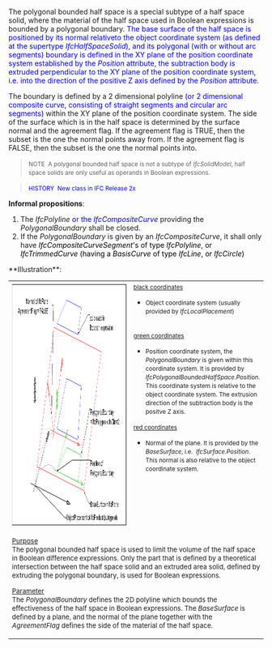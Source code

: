 ﻿The polygonal bounded half space is a special subtype of a half space solid, where the material of the half space used in Boolean expressions is bounded by a polygonal boundary. <font color="#0000ff">The base
surface of the half space is positioned by its normal relativeto the
object coordinate system
(as defined at the supertype <i>IfcHalfSpaceSolid</i>),&nbsp;and
its polygonal (with or without arc segments) boundary is defined in the
XY plane of the position
coordinate system established by the <i>Position</i>
attribute, the subtraction body is extruded perpendicular to the XY
plane of the position coordinate system, i.e. into the direction of the
positive Z axis defined by the <i>Position</i> attribute</font>.

The boundary is defined by a 2 dimensional polyline <font color="#0000ff">(or 2 dimensional composite curve,
consisting of straight segments and circular arc segments)</font> within the XY plane of the position coordinate system. The side of the surface which is in the half space is determined by the surface normal and the agreement flag. If the agreement flag is TRUE, then the subset is the one the normal points away from. If the agreement flag is FALSE, then the subset is the one the normal points into.

> <small>NOTE&nbsp; A polygonal
bounded half
space is not a subtype of <i>IfcSolidModel</i>,
half space solids are only useful as operands in Boolean expressions.</small>
> 


> <small><font color="#0000ff">HISTORY&nbsp;
New class in IFC Release 2x </font></small>
> 


**Informal propositions**:

<ol>
  <li>The <i>IfcPolyline</i> <font color="#0000ff">or the <i>IfcCompositeCurve</i></font>
providing the <i>PolygonalBoundary</i>
shall be closed.</li>
  <li>If the <i>PolygonalBoundary</i>
is given by an <i>IfcCompositeCurve</i>, it shall only
have&nbsp;<font color="#0000ff"><i><font color="#000000">I</font><font color="#000000">fcCompositeCurveSegment</font></i><font color="#000000">'s of type <i>IfcPolyline</i>,
or <i>IfcTrimmedCurve</i> (having a <i>BasisCurve</i>
of type <i>IfcLine</i>, or <i>IfcCircle</i>)</font></font></li>
</ol>
**Illustration**:

<table border="0" cellpadding="2" cellspacing="2">
  <tbody>
    <tr>
      <td width="650"><a href="drawings/IfcPolygonalBoundedHalfSpace-Layout1.dwf"><img alt="polygonal bounded halfspace" src="figures/ifcpolygonalboundedhalfspace-layout1.png" border="0" height="480" width="640"></a></td>
      <td align="left" valign="top"><small><u>black
coordinates</u><br>
      </small>
      <ul>
        <li><small>Object coordinate system (usually
provided by <i>IfcLocalPlacement</i>)</small></li>
      </ul>
      <small><br>
      <u>green coordinates</u><br>
      </small>
      <ul>
        <li><small>Position coordinate system, the <i>PolygonalBoundary</i>
is given within this coordinate system. It is provided by <i>IfcPolygonalBoundedHalfSpace.Position</i>.
This coordinate system is relative to the object coordinate system. The
extrusion direction of the subtraction body is the positve Z axis.</small></li>
      </ul>
      <small><u>red coordinates</u><br>
      </small>
      <ul>
        <li><small>Normal of the plane. It is provided by
the <i>BaseSurface</i>, i.e.&nbsp; <i>IfcSurface.Position</i>.
This normal is also relative to the object coordinate system.</small></li>
      </ul>
      </td>
    </tr>
    <tr>
      <td colspan="2" rowspan="1" align="left" valign="top">
      <p><font size="-1"><u>Purpose</u><br>
The polygonal bounded half space is used to limit the volume of the
half space in Boolean difference expressions. Only the part that is
defined by a theoretical intersection between the half space solid and
an extruded area solid, defined by extruding the polygonal boundary, is
used for Boolean expressions.</font></p>
      <p><font size="-1"><u>Parameter</u><br>
The <i>PolygonalBoundary</i> defines the 2D polyline which
bounds the effectiveness of the half space in Boolean expressions. The <i>BaseSurface</i>
is defined by a plane, and the normal of the plane together with the <i>AgreementFlag</i>
defines the side of the material of the half space.</font></p>
      </td>
    </tr>
  </tbody>
</table>